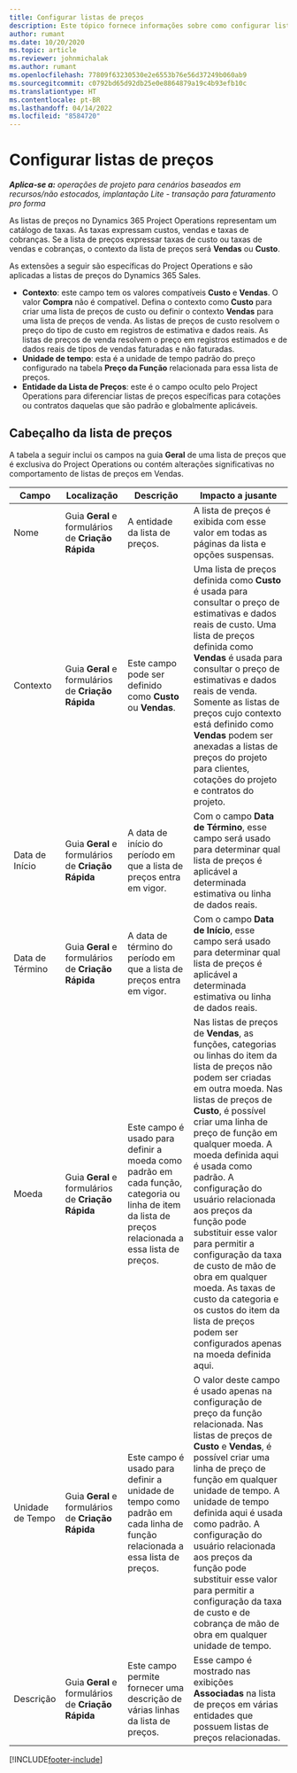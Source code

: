 ```yaml
---
title: Configurar listas de preços
description: Este tópico fornece informações sobre como configurar listas de preços de venda e de custo.
author: rumant
ms.date: 10/20/2020
ms.topic: article
ms.reviewer: johnmichalak
ms.author: rumant
ms.openlocfilehash: 77809f63230530e2e6553b76e56d37249b060ab9
ms.sourcegitcommit: c0792bd65d92db25e0e8864879a19c4b93efb10c
ms.translationtype: HT
ms.contentlocale: pt-BR
ms.lasthandoff: 04/14/2022
ms.locfileid: "8584720"
---
```

# <a name="set-up-price-lists"></a>Configurar listas de preços

_**Aplica-se a:** operações de projeto para cenários baseados em recursos/não estocados, implantação Lite - transação para faturamento pro forma_

As listas de preços no Dynamics 365 Project Operations representam um catálogo de taxas. As taxas expressam custos, vendas e taxas de cobranças. Se a lista de preços expressar taxas de custo ou taxas de vendas e cobranças, o contexto da lista de preços será **Vendas** ou **Custo**.

As extensões a seguir são específicas do Project Operations e são aplicadas a listas de preços do Dynamics 365 Sales.

- **Contexto**: este campo tem os valores compatíveis **Custo** e **Vendas**. O valor **Compra** não é compatível. Defina o contexto como **Custo** para criar uma lista de preços de custo ou definir o contexto **Vendas** para uma lista de preços de venda. As listas de preços de custo resolvem o preço do tipo de custo em registros de estimativa e dados reais. As listas de preços de venda resolvem o preço em registros estimados e de dados reais de tipos de vendas faturadas e não faturadas.
- **Unidade de tempo**: esta é a unidade de tempo padrão do preço configurado na tabela **Preço da Função** relacionada para essa lista de preços.
- **Entidade da Lista de Preços**: este é o campo oculto pelo Project Operations para diferenciar listas de preços específicas para cotações ou contratos daquelas que são padrão e globalmente aplicáveis.

## <a name="price-list-header"></a>Cabeçalho da lista de preços

A tabela a seguir inclui os campos na guia **Geral** de uma lista de preços que é exclusiva do Project Operations ou contém alterações significativas no comportamento de listas de preços em Vendas.

| Campo | Localização | Descrição | Impacto a jusante |
| --- | --- | --- | --- |
| Nome | Guia **Geral** e formulários de **Criação Rápida** | A entidade da lista de preços. | A lista de preços é exibida com esse valor em todas as páginas da lista e opções suspensas.|
| Contexto | Guia **Geral** e formulários de **Criação Rápida** | Este campo pode ser definido como **Custo** ou **Vendas**. | Uma lista de preços definida como **Custo** é usada para consultar o preço de estimativas e dados reais de custo. Uma lista de preços definida como **Vendas** é usada para consultar o preço de estimativas e dados reais de venda. Somente as listas de preços cujo contexto está definido como **Vendas** podem ser anexadas a listas de preços do projeto para clientes, cotações do projeto e contratos do projeto. |
| Data de Início | Guia **Geral** e formulários de **Criação Rápida** | A data de início do período em que a lista de preços entra em vigor. | Com o campo **Data de Término**, esse campo será usado para determinar qual lista de preços é aplicável a determinada estimativa ou linha de dados reais. |
| Data de Término | Guia **Geral** e formulários de **Criação Rápida** | A data de término do período em que a lista de preços entra em vigor. | Com o campo **Data de Início**, esse campo será usado para determinar qual lista de preços é aplicável a determinada estimativa ou linha de dados reais. |
| Moeda | Guia **Geral** e formulários de **Criação Rápida** | Este campo é usado para definir a moeda como padrão em cada função, categoria ou linha de item da lista de preços relacionada a essa lista de preços. | Nas listas de preços de **Vendas**, as funções, categorias ou linhas do item da lista de preços não podem ser criadas em outra moeda. Nas listas de preços de **Custo**, é possível criar uma linha de preço de função em qualquer moeda. A moeda definida aqui é usada como padrão. A configuração do usuário relacionada aos preços da função pode substituir esse valor para permitir a configuração da taxa de custo de mão de obra em qualquer moeda. As taxas de custo da categoria e os custos do item da lista de preços podem ser configurados apenas na moeda definida aqui. |
| Unidade de Tempo | Guia **Geral** e formulários de **Criação Rápida** | Este campo é usado para definir a unidade de tempo como padrão em cada linha de função relacionada a essa lista de preços. | O valor deste campo é usado apenas na configuração de preço da função relacionada. Nas listas de preços de **Custo** e **Vendas**, é possível criar uma linha de preço de função em qualquer unidade de tempo. A unidade de tempo definida aqui é usada como padrão. A configuração do usuário relacionada aos preços da função pode substituir esse valor para permitir a configuração da taxa de custo e de cobrança de mão de obra em qualquer unidade de tempo. |
| Descrição | Guia **Geral** e formulários de **Criação Rápida** | Este campo permite fornecer uma descrição de várias linhas da lista de preços. | Esse campo é mostrado nas exibições **Associadas** na lista de preços em várias entidades que possuem listas de preços relacionadas. |


[!INCLUDE[footer-include](../includes/footer-banner.md)]